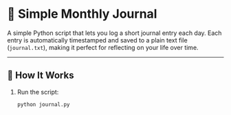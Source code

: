 # 📝 Simple Monthly Journal

A simple Python script that lets you log a short journal entry each day. Each entry is automatically timestamped and saved to a plain text file (`journal.txt`), making it perfect for reflecting on your life over time.

---

## 🚀 How It Works

1. Run the script:
   ```bash
   python journal.py


